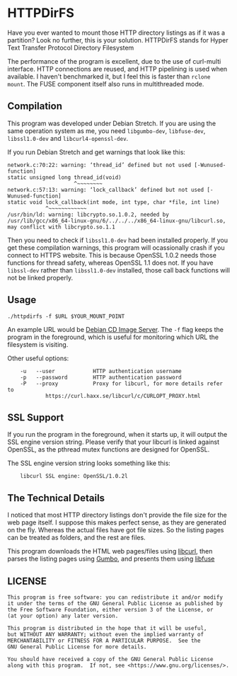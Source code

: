 # HTTPDirFS

Have you ever wanted to mount those HTTP directory listings as if it was a partition? Look no further, this is your solution.  HTTPDirFS stands for Hyper Text Transfer Protocol Directory Filesystem

The performance of the program is excellent, due to the use of curl-multi interface. HTTP connections are reused, and HTTP pipelining is used when available. I haven't benchmarked it, but I feel this is faster than ``rclone mount``. The FUSE component itself also runs in multithreaded mode.

## Compilation
This program was developed under Debian Stretch. If you are using the same operation system as me, you need ``libgumbo-dev``, ``libfuse-dev``, ``libssl1.0-dev`` and ``libcurl4-openssl-dev``.

If you run Debian Stretch and get warnings that look like this:

    network.c:70:22: warning: ‘thread_id’ defined but not used [-Wunused-function]
    static unsigned long thread_id(void)
                         ^~~~~~~~~
    network.c:57:13: warning: ‘lock_callback’ defined but not used [-Wunused-function]
    static void lock_callback(int mode, int type, char *file, int line)
                ^~~~~~~~~~~~~
    /usr/bin/ld: warning: libcrypto.so.1.0.2, needed by /usr/lib/gcc/x86_64-linux-gnu/6/../../../x86_64-linux-gnu/libcurl.so, may conflict with libcrypto.so.1.1

Then you need to check if ``libssl1.0-dev`` had been installed properly. If you get these compilation warnings, this program will ocassionally crash if you connect to HTTPS website. This is because OpenSSL 1.0.2 needs those functions for thread safety, whereas OpenSSL 1.1 does not. If you have ``libssl-dev`` rather than ``libssl1.0-dev`` installed, those call back functions will not be linked properly.

## Usage

	./httpdirfs -f $URL $YOUR_MOUNT_POINT

An example URL would be [Debian CD Image Server](https://cdimage.debian.org/debian-cd/). The ``-f`` flag keeps the program in the foreground, which is useful for monitoring which URL the filesystem is visiting. 

Other useful options:

        -u   --user            HTTP authentication username
        -p   --password        HTTP authentication password
        -P   --proxy           Proxy for libcurl, for more details refer to
				https://curl.haxx.se/libcurl/c/CURLOPT_PROXY.html


## SSL Support

If you run the program in the foreground, when it starts up, it will output the SSL engine version string. Please verify that your libcurl is linked against OpenSSL, as the pthread mutex functions are designed for OpenSSL.

The SSL engine version string looks something like this:

        libcurl SSL engine: OpenSSL/1.0.2l

## The Technical Details
I noticed that most HTTP directory listings don't provide the file size for the web page itself. I suppose this makes perfect sense, as they are generated on the fly. Whereas the actual files have got file sizes. So the listing pages can be treated as folders, and the rest are files. 

This program downloads the HTML web pages/files using [libcurl](https://curl.haxx.se/libcurl/), then parses the listing pages using [Gumbo](https://github.com/google/gumbo-parser), and presents them using [libfuse](https://github.com/libfuse/libfuse)

## LICENSE
	This program is free software: you can redistribute it and/or modify
    it under the terms of the GNU General Public License as published by
    the Free Software Foundation, either version 3 of the License, or
    (at your option) any later version.

    This program is distributed in the hope that it will be useful,
    but WITHOUT ANY WARRANTY; without even the implied warranty of
    MERCHANTABILITY or FITNESS FOR A PARTICULAR PURPOSE.  See the
    GNU General Public License for more details.

    You should have received a copy of the GNU General Public License
    along with this program.  If not, see <https://www.gnu.org/licenses/>.
